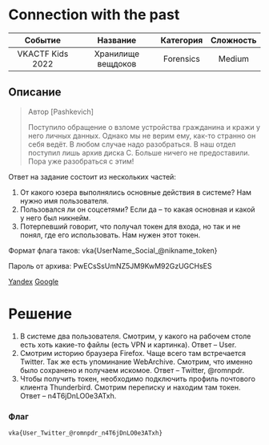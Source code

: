 # Connection with the past

| Cобытие       | Название       | Категория | Сложность |
|:-------------:|:-------------: |:---------:|:---------:|
| VKAСTF Kids 2022 | Хранилище вещдоков| Forensics | Medium |

## Описание

>Автор [Pashkevich]
>
>Поступило обращение о взломе устройства гражданина и кражи у него личных данных. 
Однако мы не верим ему, как-то странно он себя ведёт. В любом случае надо разобраться. В наш отдел поступил лишь архив диска С.
Больше ничего не предоставили. Пора уже разобраться с этим!

Ответ на задание состоит из нескольких частей:
1. От какого юзера выполнялись основные действия в системе? Нам нужно имя пользователя.
2. Пользовался ли он соцсетями? Если да – то какая основная и какой у него был никнейм.
3. Потерпевший говорит, что получал токен для входа, но так и не понял, где его использовать. Нам нужен этот токен.

Формат флага таков: vka{UserName_Social_@nikname_token}
 
Пароль от архива: PwECsSsUmNZ5JM9KwM92GzUGCHsES

[Yandex]()
[Google]()

# Решение

1. В системе два пользователя. Смотрим, у какого на рабочем столе есть хоть какие-то файлы (есть VPN и картинка). Ответ – User.
2. Смотрим историю браузера Firefox. Чаще всего там встречается Twitter. Так же есть упоминание WebArchive. Смотрим, что именно было сохранено и получаем искомое. Ответ – Twitter, @romnpdr.
3. Чтобы получить токен, необходимо подключить профиль почтового клиента Thunderbird. Смотрим переписку и находим там токен. Ответ – n4T6jDnLO0e3ATxh.

### Флаг
```
vka{User_Twitter_@romnpdr_n4T6jDnLO0e3ATxh}
```

